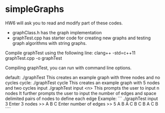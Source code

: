 # simpleGraphs

HW6 will ask you to read and modify part of these codes.

* graphClass.h has the graph implementation
* graphTest.cpp has starter code for creating new graphs and testing graph algorithms with string graphs.

Compile graphTest using the following line:
clang++ -std=c++11 graphTest.cpp -o graphTest

Compiling graphTest, you can run with command line options.

default:
    ./graphTest
    This creates an example graph with three nodes and no cycles
cycle:
    ./graphTest cycle
    This creates an example graph with 5 nodes and two cycles
input
    ./graphTest input \<n\>
    This prompts the user to input n nodes
    It further prompts the user to input the number of edges
    and space delimited pairs of nodes to define each edge
    Example:
    ```
    ./graphTest input 3
    Enter 3 nodes
    >> A B C
    Enter number of edges
    >> 5
    A B
    A C
    B C
    B A
    C B
    ````